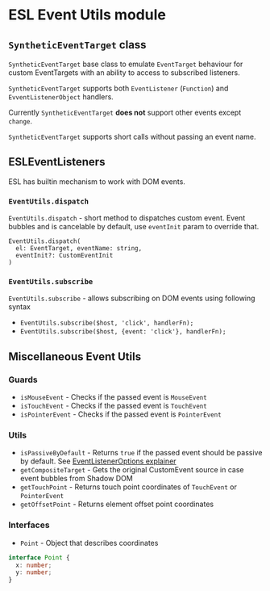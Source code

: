 # ESL Event Utils module

<a name="intro"></a>
## `SyntheticEventTarget` class

`SyntheticEventTarget` base class to emulate `EventTarget` behaviour 
for custom EventTargets with an ability to access to subscribed listeners.

`SyntheticEventTarget` supports both `EventListener` (`Function`) and `EvventListenerObject`
handlers.

Currently `SyntheticEventTarget` **does not** support other events except `change`.

`SyntheticEventTarget` supports short calls without passing an event name.

## ESLEventListeners

ESL has builtin mechanism to work with DOM events.

### `EventUtils.dispatch` 
`EventUtils.dispatch` - short method to dispatches custom event.
Event bubbles and is cancelable by default, use `eventInit` param to override that.
```
EventUtils.dispatch(
  el: EventTarget, eventName: string, 
  eventInit?: CustomEventInit
)
``` 

### `EventUtils.subscribe`
`EventUtils.subscribe` - allows subscribing on DOM events using following syntax
 - `EventUtils.subscribe($host, 'click', handlerFn);`
 - `EventUtils.subscribe($host, {event: 'click'}, handlerFn);`



<!-- Replace with TS doc based generator in future -->
## Miscellaneous Event Utils

### Guards
- `isMouseEvent` - Checks if the passed event is `MouseEvent` 
- `isTouchEvent` - Checks if the passed event is `TouchEvent`
- `isPointerEvent` - Checks if the passed event is `PointerEvent`

### Utils
- `isPassiveByDefault` - Returns `true` if the passed event should be passive by default. 
See [EventListenerOptions explainer](https://github.com/WICG/EventListenerOptions/blob/gh-pages/explainer.md)
- `getCompositeTarget` - Gets the original CustomEvent source in case event bubbles from Shadow DOM
- `getTouchPoint` -  Returns touch point coordinates of `TouchEvent` or `PointerEvent`
- `getOffsetPoint` - Returns element offset point coordinates

### Interfaces
- `Point` - Object that describes coordinates
```typescript
interface Point {
  x: number;
  y: number;
}
```

